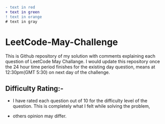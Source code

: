```diff
- text in red
+ text in green
! text in orange
# text in gray
```
# LeetCode-May-Challenge
This is Github repository of my solution with comments explaining each question of LeetCode May Challange.
I would update this repository once the 24 hour time period finishes for the existing day question, means at 12:30pm(GMT 5:30) on next day
of the challenge.

## Difficulty Rating:- 
- I have rated each question out of 10 for the difficulty level of the question. This is completely what I felt while solving the problem, 
+ others opinion may differ.
